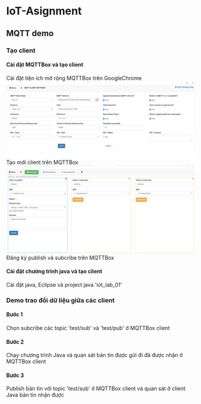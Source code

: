 # IoT-Asignment
## MQTT demo

### Tạo client
#### Cài đặt MQTTBox và tạo client
Cài đặt tiện ích mở rộng MQTTBox trên GoogleChrome\
<img src="1.HTTP,MQTT/2.MQTT/setup_client_mqttbox.png">
Tạo mới client trên MQTTBox\
<img src="1.HTTP,MQTT/2.MQTT/publish_subcribe_mqttbox.png">
Đăng ký publish và subcribe trên MQTTBox
#### Cài đặt chương trình java và tạo client
Cài đặt java, Eclipse và project java 'iot_lab_01'

### Demo trao đổi dữ liệu giữa các client
#### Bước 1
Chọn subcribe các topic 'test/sub' và 'test/pub' ở MQTTBox client

#### Bước 2
Chạy chương trình Java và quan sát bản tin được gửi đi đã được nhận ở MQTTBox client

#### Bước 3
Publish bản tin với topic 'test/sub' ở MQTTBox client và quan sát ở client Java bản tin nhận được
